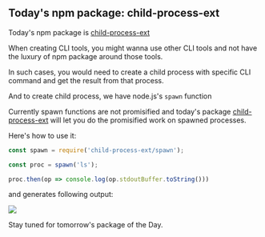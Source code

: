 ## Today's npm package: child-process-ext

Today's npm package is [child-process-ext](https://www.npmjs.com/package/child-process-ext) 

When creating CLI tools, you might wanna use other CLI tools and not have the luxury of npm package around those tools.

In such cases, you would need to create a child process with specific CLI command and get the result from that process.

And to create child process, we have node.js's `spawn` function

Currently spawn functions are not promisified and today's package [child-process-ext](https://www.npmjs.com/package/child-process-ext) will let you do the promisified work on spawned processes.

Here's how to use it:

```js
const spawn = require('child-process-ext/spawn');

const proc = spawn('ls');

proc.then(op => console.log(op.stdoutBuffer.toString()))
```

and generates following output:

![](https://cdn.hashnode.com/res/hashnode/image/upload/v1623431006113/qZHZvbPkcA.png)

Stay tuned for tomorrow's package of the Day.